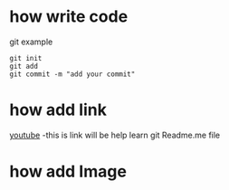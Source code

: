 # how write code 
git example 
```
git init
git add
git commit -m "add your commit"
```

# how add link
[youtube](https://www.youtube.com/watch?v=evz1LqEomTE) -this is link will be help learn git Readme.me file

# how add Image
<div>
  <img src="
</div>
